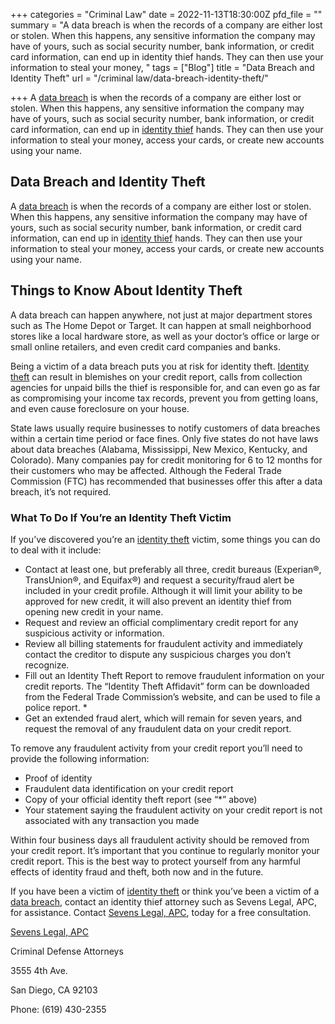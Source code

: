 +++
categories = "Criminal Law"
date = 2022-11-13T18:30:00Z
pfd_file = ""
summary = "A data breach is when the records of a company are either lost or stolen. When this happens, any sensitive information the company may have of yours, such as social security number, bank information, or credit card information, can end up in identity thief hands. They can then use your information to steal your money, "
tags = ["Blog"]
title = "Data Breach and Identity Theft"
url = "/criminal law/data-breach-identity-theft/"

+++
A [data breach](https://www.sevenslegal.com/san-diego-theft-lawyer/ "San Diego Theft Lawyer") is when the records of a company are either lost or stolen. When this happens, any sensitive information the company may have of yours, such as social security number, bank information, or credit card information, can end up in [identity thief](https://www.sevenslegal.com/san-diego-theft-lawyer/ "San Diego Theft Lawyer") hands. They can then use your information to steal your money, access your cards, or create new accounts using your name.

## Data Breach and Identity Theft

A [data breach](https://www.sevenslegal.com/san-diego-theft-lawyer/ "San Diego Theft Lawyer") is when the records of a company are either lost or stolen. When this happens, any sensitive information the company may have of yours, such as social security number, bank information, or credit card information, can end up in [identity thief](https://www.sevenslegal.com/san-diego-theft-lawyer/ "San Diego Theft Lawyer") hands. They can then use your information to steal your money, access your cards, or create new accounts using your name.

## Things to Know About Identity Theft

A data breach can happen anywhere, not just at major department stores such as The Home Depot or Target. It can happen at small neighborhood stores like a local hardware store, as well as your doctor’s office or large or small online retailers, and even credit card companies and banks.

Being a victim of a data breach puts you at risk for identity theft. [Identity theft](https://www.sevenslegal.com/san-diego-theft-lawyer/ "San Diego Theft Lawyer") can result in blemishes on your credit report, calls from collection agencies for unpaid bills the thief is responsible for, and can even go as far as compromising your income tax records, prevent you from getting loans, and even cause foreclosure on your house.

State laws usually require businesses to notify customers of data breaches within a certain time period or face fines. Only five states do not have laws about data breaches (Alabama, Mississippi, New Mexico, Kentucky, and Colorado). Many companies pay for credit monitoring for 6 to 12 months for their customers who may be affected. Although the Federal Trade Commission (FTC) has recommended that businesses offer this after a data breach, it’s not required.

### What To Do If You’re an Identity Theft Victim

If you’ve discovered you’re an [identity theft](https://www.sevenslegal.com/san-diego-theft-lawyer/ "San Diego Theft Lawyer") victim, some things you can do to deal with it include:

* Contact at least one, but preferably all three, credit bureaus (Experian®, TransUnion®, and Equifax®) and request a security/fraud alert be included in your credit profile. Although it will limit your ability to be approved for new credit, it will also prevent an identity thief from opening new credit in your name.
* Request and review an official complimentary credit report for any suspicious activity or information.
* Review all billing statements for fraudulent activity and immediately contact the creditor to dispute any suspicious charges you don’t recognize.
* Fill out an Identity Theft Report to remove fraudulent information on your credit reports. The “Identity Theft Affidavit” form can be downloaded from the Federal Trade Commission’s website, and can be used to file a police report. *
* Get an extended fraud alert, which will remain for seven years, and request the removal of any fraudulent data on your credit report.

To remove any fraudulent activity from your credit report you’ll need to provide the following information:

* Proof of identity
* Fraudulent data identification on your credit report
* Copy of your official identity theft report (see “*” above)
* Your statement saying the fraudulent activity on your credit report is not associated with any transaction you made

Within four business days all fraudulent activity should be removed from your credit report. It’s important that you continue to regularly monitor your credit report. This is the best way to protect yourself from any harmful effects of identity fraud and theft, both now and in the future.

If you have been a victim of [identity theft](https://www.sevenslegal.com/san-diego-theft-lawyer/ "San Diego Theft Lawyer") or think you’ve been a victim of a [data breach](https://www.sevenslegal.com/san-diego-theft-lawyer/ "San Diego Theft Lawyer"), contact an identity thief attorney such as Sevens Legal, APC, for assistance. Contact [Sevens Legal, APC](https://www.sevenslegal.com/ "Sevens Legal, APC"), today for a free consultation.

[Sevens Legal, APC](https://www.sevenslegal.com/ "Sevens Legal, APC")

Criminal Defense Attorneys

3555 4th Ave.

San Diego, CA 92103

Phone: (619) 430-2355